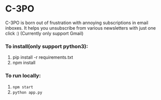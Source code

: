 # C-3PO

C-3PO is born out of frustration with annoying subscriptions in email inboxes. It helps you unsubscribe from various newsletters with just one click :)
(Currently only support Gmail)

### To install(only support python3):

1. pip install -r requirements.txt
2. npm install

### To run locally:

1. `npm start`
2. `python app.py`
